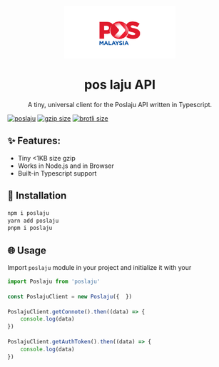 <p align="center">
<img src="assets/pos-malaysia.png" width="250" alt="dev-to-js">
</p>
<h1 align="center">
pos laju API
</h1>
<p align="center">
A tiny, universal client for the Poslaju API written in Typescript.
</p>

<div> 
<a href="https://www.npmjs.com/package/poslaju"><img src="https://img.shields.io/npm/v/poslaju" alt="poslaju"></a>
<a href="https://unpkg.com/poslaju"><img src="https://img.badgesize.io/https://unpkg.com/poslaju@0.3.0/dist/index.js?compression=gzip" alt="gzip size"></a>
<a href="https://unpkg.com/poslaju"><img src="https://img.badgesize.io/https://unpkg.com/poslaju@0.3.0/dist/index.js?compression=brotli" alt="brotli size"></a>
</div>

## ✨ Features:
- Tiny <1KB size gzip
- Works in Node.js and in Browser
- Built-in Typescript support

## 🔧 Installation

```bash
npm i poslaju
yarn add poslaju
pnpm i poslaju
```

## 🌐 Usage

Import `poslaju` module in your project and initialize it with your 

```js
import Poslaju from 'poslaju'

const PoslajuClient = new Poslaju({  })

PoslajuClient.getConnote().then((data) => {
    console.log(data)
})

PoslajuClient.getAuthToken().then((data) => {
    console.log(data)
})
```





